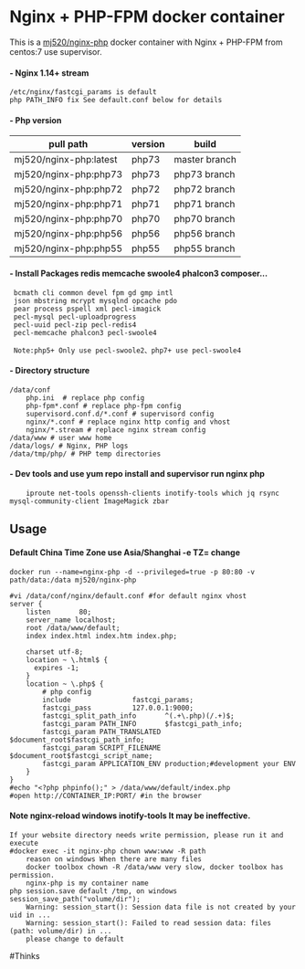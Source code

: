 # Nginx + PHP-FPM docker container

This is a [mj520/nginx-php](https://registry.hub.docker.com/u/mj520/nginx-php/)
docker container with Nginx + PHP-FPM from centos:7 use supervisor.

#### - Nginx 1.14+ stream
```
/etc/nginx/fastcgi_params is default
php PATH_INFO fix See default.conf below for details
```

#### - Php version
|pull path|version|build|
|---|---|----|
|mj520/nginx-php:latest |php73|master branch |
|mj520/nginx-php:php73 |php73|php73 branch |
|mj520/nginx-php:php72 |php72|php72 branch |
|mj520/nginx-php:php71 |php71|php71 branch |
|mj520/nginx-php:php70 |php70|php70 branch |
|mj520/nginx-php:php56 |php56|php56 branch |
|mj520/nginx-php:php55 |php55|php55 branch |


#### - Install Packages redis memcache swoole4 phalcon3 composer...
```
 bcmath cli common devel fpm gd gmp intl 
 json mbstring mcrypt mysqlnd opcache pdo 
 pear process pspell xml pecl-imagick 
 pecl-mysql pecl-uploadprogress 
 pecl-uuid pecl-zip pecl-redis4 
 pecl-memcache phalcon3 pecl-swoole4

 Note:php5+ Only use pecl-swoole2、php7+ use pecl-swoole4
```

#### - Directory structure
```
/data/conf 
    php.ini  # replace php config
    php-fpm*.conf # replace php-fpm config
    supervisord.conf.d/*.conf # supervisord config
    nginx/*.conf # replace nginx http config and vhost
    nginx/*.stream # replace nginx stream config
/data/www # user www home
/data/logs/ # Nginx, PHP logs
/data/tmp/php/ # PHP temp directories
```

#### - Dev tools and use yum repo install and supervisor run nginx php
```
    iproute net-tools openssh-clients inotify-tools which jq rsync mysql-community-client ImageMagick zbar
```

## Usage
#### Default China Time Zone use Asia/Shanghai -e TZ= change
```
docker run --name=nginx-php -d --privileged=true -p 80:80 -v path/data:/data mj520/nginx-php

#vi /data/conf/nginx/default.conf #for default nginx vhost
server {
    listen       80;
    server_name localhost;
    root /data/www/default;
    index index.html index.htm index.php;
 
    charset utf-8;
    location ~ \.html$ {
      expires -1;
    }
    location ~ \.php$ {
        # php config
        include               fastcgi_params;
        fastcgi_pass          127.0.0.1:9000;
        fastcgi_split_path_info       ^(.+\.php)(/.+)$;
        fastcgi_param PATH_INFO       $fastcgi_path_info;
        fastcgi_param PATH_TRANSLATED $document_root$fastcgi_path_info;
        fastcgi_param SCRIPT_FILENAME $document_root$fastcgi_script_name;
        fastcgi_param APPLICATION_ENV production;#development your ENV
    }
}
#echo "<?php phpinfo();" > /data/www/default/index.php
#open http://CONTAINER_IP:PORT/ #in the browser
```
#### Note nginx-reload windows inotify-tools It may be ineffective.
```
If your website directory needs write permission, please run it and execute
#docker exec -it nginx-php chown www:www -R path
    reason on windows When there are many files
    docker toolbox chown -R /data/www very slow, docker toolbox has permission.
    nginx-php is my container name
php session.save default /tmp, on windows session_save_path("volume/dir"); 
    Warning: session_start(): Session data file is not created by your uid in ...
    Warning: session_start(): Failed to read session data: files (path: volume/dir) in ...
    please change to default
```
#Thinks